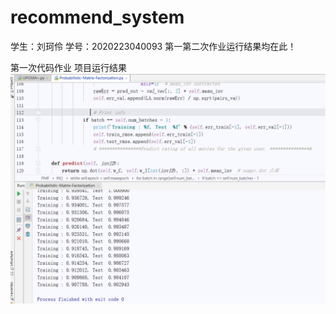 # recommend_system

学生：刘珂伶
学号：2020223040093
第一第二次作业运行结果均在此！


第一次代码作业
项目运行结果
 ![Image text](https://github.com/BobbyLiukeling/recommend_system/blob/master/%E7%AC%AC%E4%B8%80%E6%AC%A1%E4%BD%9C%E4%B8%9A%E8%BF%90%E8%A1%8C%E7%BB%93%E6%9E%9C.png)

